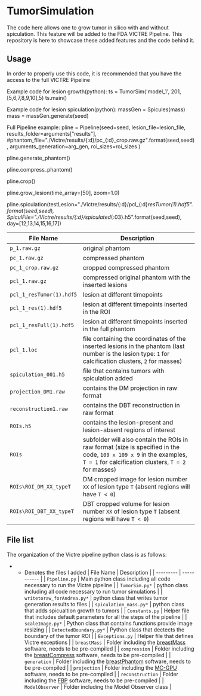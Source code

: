 # TumorSimulation
The code here allows one to grow tumor in silico with and without spiculation. This feature will be added to the FDA VICTRE Pipeline. This repository is here to showcase these added features and the code behind it.

Usage
-----
In order to properly use this code, it is recommended that you have the access to the full VICTRE Pipeline 

Example code for lesion growth(python):
ts = TumorSim('model_1', 201, [5,6,7,8,9,10],5)
ts.main()

Example code for lesion spiculation(python):
massGen = Spicules(mass)
mass = massGen.generate(seed)

Full Pipeline example:
pline = Pipeline(seed=seed,
                     lesion_file=lesion_file,
                     results_folder=arguments["results"],
                     #phantom_file="./Victre/results/{:d}/pc_{:d}_crop.raw.gz".format(seed,seed),
                     arguments_generation=arg_gen,
                     roi_sizes=roi_sizes
                     )
                     
pline.generate_phantom()

pline.compress_phantom()

pline.crop()

pline.grow_lesion(time_array=[50], zoom=1.0)

pline.spiculation(testLesion="./Victre/results/{:d}/pcl_{:d}_resTumor(1).hdf5".format(seed,seed), 
                SpiculFile="./Victre/results/{:d}/spiculated_{:03}.h5".format(seed,seed), day=[12,13,14,15,16,17])





| File Name  | Description |
| ------------- | ------------- |
| `p_1.raw.gz`  | original phantom  |
| `pc_1.raw.gz`  | compressed phantom  |
| `pc_1_crop.raw.gz` | cropped compressed phantom |
| `pcl_1.raw.gz` | compressed original phantom with the inserted lesions|
| `pcl_1_resTumor(1).hdf5` | lesion at different timepoints|
| `pcl_1_res(1).hdf5` | lesion at different timepoints inserted in the ROI|
| `pcl_1_resFull(1).hdf5` | lesion at different timepoints inserted in the full phantom|
| `pcl_1.loc` | file containing the coordinates of the inserted lesions in the phantom (last number is the lesion type: `1` for calcification clusters, `2` for masses)|
| `spiculation_001.h5` | file that contains tumors with spiculation added|
| `projection_DM1.raw` | contains the DM projection  in raw format |
| `reconstruction1.raw` | contains the DBT reconstruction in raw format |
| `ROIs.h5` | contains the lesion-present and lesion-absent regions of interest|
| `ROIs` | subfolder will also contain the ROIs in raw format (size is specified in the code, `109 x 109 x 9` in the examples, `T = 1` for calcification clusters, `T = 2` for masses) |
| `ROIs\ROI_DM_XX_typeT` | DM cropped image for lesion number `XX` of lesion type `T` (absent regions will have `T < 0`) |
| `ROIs\ROI_DBT_XX_typeT`| DBT cropped volume for lesion number `XX` of lesion type `T` (absent regions will have `T < 0`)




File list
---------

The organization of the Victre pipeline python class is as follows:
* - Denotes the files I added
| File Name | Description |
| --------- | ----------- |
| `Pipeline.py` | Main python class including all code necessary to run the Victre pipeline |
| `TumorSim.py*` | python class including all code necessary to run tumor simulations |
| `writetoraw_forAndrea.py*` | python class that writes tumor generation results to files |
| `spiculation_mass.py*` | python class that adds spicualtion growth to tumors |
| `Constants.py` | Helper file that includes default parameters for all the steps of the pipeline |
| `scaleImage.py*` | Python class that contains functions provide image resizing |
| `DetectedBoundary.py*` | Python class that dectects the boundary of the tumor ROI |
| `Exceptions.py` | Helper file that defines Victre exceptions |
| `breastMass` | Folder including the [breastMass](https://github.com/DIDSR/breastMass) software, needs to be pre-compiled |
| `compression` | Folder including the [breastCompress](https://github.com/DIDSR/breastCompress) software, needs to be pre-compiled |
| `generation` | Folder including the [breastPhantom](https://github.com/DIDSR/breastPhantom) software, needs to be pre-compiled |
| `projection` | Folder including the [MC-GPU](https://github.com/DIDSR/VICTRE_MCGPU) software, needs to be pre-compiled |
| `reconstruction` | Folder including the [FBP](https://github.com/DIDSR/VICTRE/tree/master/FBP%20DBT%20reconstruction%20in%20C) software, needs to be pre-compiled |
| `ModelObserver` | Folder including the Model Observer class |
